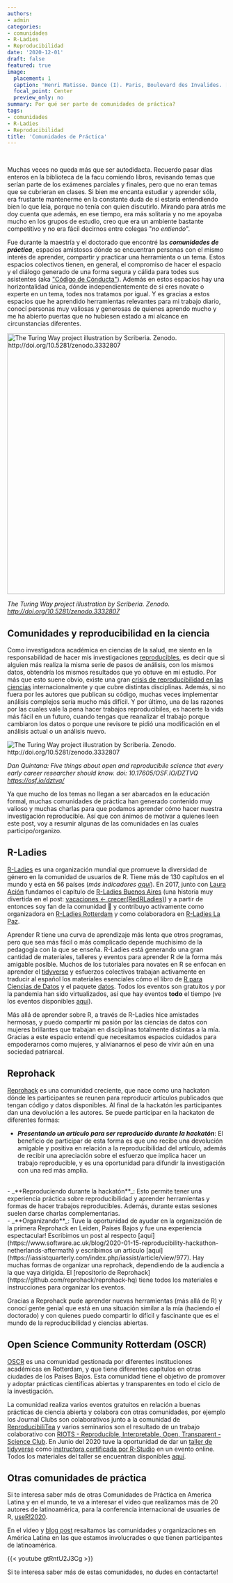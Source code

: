 ```yaml
---
authors:
- admin
categories:
- comunidades
- R-Ladies
- Reproducibilidad
date: '2020-12-01'
draft: false
featured: true
image:
  placement: 1
  caption: 'Henri Matisse. Dance (I). Paris, Boulevard des Invalides. [MOMA](https://www.moma.org/collection/works/79124)'
  focal_point: Center
  preview_only: no
summary: Por qué ser parte de comunidades de práctica?
tags:
- comunidades
- R-Ladies
- Reproducibilidad
title: 'Comunidades de Práctica'
---
```

<br>

Muchas veces no queda más que ser autodidacta. Recuerdo pasar días enteros en la biblioteca de la facu comiendo libros, revisando temas que serían parte de los exámenes parciales y finales, pero que no eran temas que se cubrieran en clases. Si bien me encanta estudiar y aprender sóla, era frustante mantenerme en la constante duda de si estaría entendiendo bien lo que leía, porque no tenía con quien discutirlo. Mirando para atrás me doy cuenta que además, en ese tiempo, era más solitaria y no me apoyaba mucho en los grupos de estudio, creo que era un ambiente bastante competitivo y no era fácil decirnos entre colegas "_no entiendo_".

Fue durante la maestría y el doctorado que encontré las _**comunidades de práctica**_, espacios amistosos dónde se encuentran personas con el mismo interés de aprender, compartir y practicar una herramienta o un tema. Estos espacios colectivos tienen, en general, el compromiso de hacer el espacio y el diálogo generado de una forma segura y cálida para todes sus asistentes (aka ["Código de Cónducta"]([https://github.com/rladies/.github/blob/master/CODE_OF_CONDUCT.md](https://github.com/rladies/.github/blob/master/CODE_OF_CONDUCT.md))). Además en estos espacios hay una horizontalidad única, dónde independientemente de si eres novate o experte en un tema, todes nos tratamos por igual. Y es gracias a estos espacios que he aprendido herramientas relevantes para mi trabajo diario, conocí personas muy valiosas y generosas de quienes aprendo mucho y me ha abierto puertas que no hubiesen estado a mi alcance en circunstancias diferentes.

<img src="https://the-turing-way.netlify.app/_images/communication.jpg" alt="The Turing Way project illustration by Scriberia. Zenodo. http://doi.org/10.5281/zenodo.3332807" style="width:500px;height:600px;">

*The Turing Way project illustration by Scriberia. Zenodo. http://doi.org/10.5281/zenodo.3332807*

## Comunidades y reproducibilidad en la ciencia

Como investigadora académica en ciencias de la salud, me siento en la responsabilidad de hacer mis investigaciones [reproducibles]([https://the-turing-way.netlify.app/reproducible-research/overview/overview-definitions.html](https://the-turing-way.netlify.app/reproducible-research/overview/overview-definitions.html)), es decir que si alguien más realiza la misma serie de pasos de análisis, con los mismos datos, obtendría los mismos resultados que yo obtuve en mi estudio. Por más que esto suene obvio, existe una gran [crisis de reproducibilidad en las ciencias](https://www.nature.com/collections/prbfkwmwvz/) internacionalmente y que cubre distintas disciplinas. Además, si no fuera por les autores que publican su código, muchas veces implementar análisis complejos sería mucho más difícil. Y por último, una de las razones por las cuales vale la pena hacer trabajos reproducibiles, es hacerte la vida más fácil en un futuro, cuando tengas que reanalizar el trabajo porque cambiaron los datos o porque une revisore te pidió una modificación en el análisis actual o un análisis nuevo. 

<img src="https://pbs.twimg.com/media/Enwj_6TXcAIVpyj?format=jpg&name=small" alt="The Turing Way project illustration by Scriberia. Zenodo. http://doi.org/10.5281/zenodo.3332807">

*Dan Quintana: Five things about open and reproducibile science that every early career researcher should know. doi: 10.17605/OSF.IO/DZTVQ https://osf.io/dztvq/*

Ya que mucho de los temas no llegan a ser abarcados en la educación formal, muchas comunidades de práctica han generado contenido muy valioso y muchas charlas para que podamos aprender cómo hacer nuestra investigación reproducible.  Así que con ánimos de motivar a quienes leen este post, voy a resumir algunas de las comunidades en las cuales participo/organizo. 

## R-Ladies

[R-Ladies](https://rladies.org/) es una organización mundial que promueve la diversidad de género en la comunidad de usuarios de R. Tiene más de 130 capítulos en el mundo y está en 56 países (_más indicadores [aquí](https://benubah.github.io/r-community-explorer/rladies.html)_). En 2017, junto con [Laura Ación](https://lacion.rbind.io/) fundamos el capítulo de [R-Ladies Buenos Aires](https://www.meetup.com/rladies-buenos-aires/) (una historia muy divertida en el post: [vacaciones <- crecer(RedRLadies)](https://blog.rladies.org/post/vacaciones_crecer_redrladies/)) y a partir de entonces soy fan de la comunidad &#x1F49C;
y contribuyo activamente como organizadora en [R-Ladies Rotterdam]([https://www.meetup.com/rladies-rotterdam/](https://www.meetup.com/rladies-rotterdam/)) y como colaboradora en [R-Ladies La Paz]([https://www.meetup.com/rladies-la-paz/](https://www.meetup.com/rladies-la-paz/)).

Aprender R tiene una curva de aprendizaje más lenta que otros programas, pero que sea más fácil o más complicado depende muchísimo de la pedagogía con la que se enseña. R-Ladies está generando una gran cantidad de materiales, talleres y eventos para aprender R de la forma más amigable posible. Muchos de los tutoriales para novates en R se enfocan en aprender el [tidyverse]() y esfuerzos colectivos trabajan activamente en traducir al español los materiales esenciales cómo el libro de [R para Ciencias de Datos](https://es.r4ds.hadley.nz/) y el paquete [datos](https://cran.r-project.org/web/packages/datos/readme/README.html). Todos los eventos son gratuitos y por la pandemia han sido virtualizados, así que hay eventos **todo** el tiempo (ve los eventos disponibles [aquí](https://www.meetup.com/pro/rladies/)).

Más allá de aprender sobre R, a través de R-Ladies hice amistades hermosas, y puedo compartir mi pasión por las ciencias de datos con mujeres brillantes que trabajan en disciplinas totalmente distintas a la mía. Gracias a este espacio entendí que necesitamos espacios cuidados para empoderarnos como mujeres, y alivianarnos el peso de vivir aún en una sociedad patriarcal. 

## Reprohack

[Reprohack](https://reprohack.github.io/reprohack-hq/) es una comunidad creciente, que nace como una hackaton dónde les participantes se reunen para reproducir artículos publicados que tengan código y datos disponibles. Al final de la hackatón les participantes dan una devolución a les autores. Se puede participar en la hackaton de diferentes formas:

- _**Presentando un artículo para ser reproducido durante la hackatón**_: El beneficio de participar de esta forma es que uno recibe una devolución amigable y positiva en relación a la reproducibilidad del artículo, además de recibir una apreciación sobre el esfuerzo que implica hacer un trabajo reproducible, y es una oportunidad para difundir la investigación con una red más amplia. 
<br>
- _**Reproduciendo durante la hackatón**_: Esto permite tener una experiencia práctica sobre reproducibilidad y aprender herramientas y formas de hacer trabajos reproducibles. Además, durante estas sesiones suelen darse charlas complementarias. 
<br>
- _**Organizando**_: Tuve la oportunidad de ayudar en la organización de la primera Reprohack en Leiden, Países Bajos y fue una experiencia espectacular! Escribimos un post al respecto [aquí](https://www.software.ac.uk/blog/2020-01-15-reproducibility-hackathon-netherlands-aftermath) y escribimos un artículo [aquí](https://iassistquarterly.com/index.php/iassist/article/view/977). Hay muchas formas de organizar una reprohack, dependiendo de la audiencia a la que vaya dirigida. El [repositorio de Reprohack](https://github.com/reprohack/reprohack-hq) tiene todos los materiales e instrucciones para organizar los eventos.

Gracias a Reprohack pude aprender nuevas herramientas (más allá de R) y conocí gente genial que está en una situación similar a la mía (haciendo el doctorado) y con quienes puedo compartir lo difícil y fascinante que es el mundo de la reproducibilidad y ciencias abiertas.

## Open Science Community Rotterdam (OSCR)

[OSCR](https://www.openscience-rotterdam.com/home/) es una comunidad gestionada por diferentes instituciones académicas en Rotterdam, y que tiene diferentes capítulos en otras ciudades de los Paises Bajos. Esta comunidad tiene el objetivo de promover y adoptar prácticas científicas abiertas y transparentes en todo el ciclo de la investigación.

La comunidad realiza varios eventos gratuitos en relación a buenas prácticas de ciencia abierta y colabora con otras comunidades, por ejemplo los Journal Clubs son colaborativos junto a la comunidad de [ReproducibiliTea](https://reproducibilitea.org/) y varios seminarios son el resultado de un trabajo colaborativo con [RIOTS - Reproducible, Interpretable, Open, Transparent - Science Club](https://rdam-riot-science-club.github.io/). En Junio del 2020 tuve la oportunidad de dar un [taller de tidyverse](https://www.openscience-rotterdam.com/2020/03/reproducibilitea-apr2020/) como [instructora certificada por R-Studio](https://education.rstudio.com/trainers/people/rojas-saunero+paloma/) en un evento online. Todos los materiales del taller se encuentran disponibles [aquí](https://github.com/palolili23/tidyverse_workshop_oscr).

## Otras comunidades de práctica

Si te interesa saber más de otras Comunidades de Práctica en America Latina y en el mundo, te va a interesar el video que realizamos más de 20 autores de latinoamérica, para la conferencia internacional de usuaries de R, [useR!2020](https://user2020.r-project.org/). 

En el video y [blog post](https://latin-r.com/blog/comunidades) resaltamos las comunidades y organizaciones en América Latina en las que estamos involucrades o que tienen participantes de latinoamérica. 

{{< youtube gtRntU2J3Cg >}}

Si te interesa saber más de estas comunidades, no dudes en contactarte!